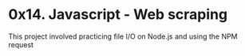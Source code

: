 # 0x14. Javascript - Web scraping

This project involved practicing file I/O on Node.js and using the NPM request
